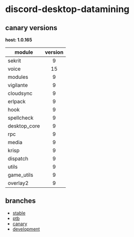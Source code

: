 # discord-desktop-datamining

## canary versions

**host: 1.0.165**

| module | version |
| ------ | :-----: |
| sekrit | 9 |
| voice | 15 |
| modules | 9 |
| vigilante | 9 |
| cloudsync | 9 |
| erlpack | 9 |
| hook | 9 |
| spellcheck | 9 |
| desktop_core | 9 |
| rpc | 9 |
| media | 9 |
| krisp | 9 |
| dispatch | 9 |
| utils | 9 |
| game_utils | 9 |
| overlay2 | 9 |

## branches

- [stable](https://github.com/OpenAsar/discord-desktop-datamining/tree/stable)
- [ptb](https://github.com/OpenAsar/discord-desktop-datamining/tree/ptb)
- [canary](https://github.com/OpenAsar/discord-desktop-datamining/tree/canary)
- [development](https://github.com/OpenAsar/discord-desktop-datamining/tree/development)